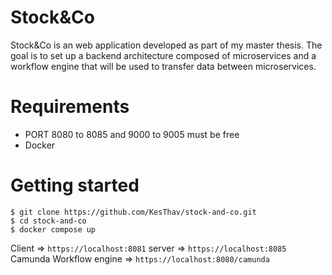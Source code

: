 # Stock&Co

Stock&Co is an web application developed as part of my master thesis. The goal is to set up a backend architecture composed of microservices and a workflow engine that will be used to transfer data between microservices.

# Requirements

- PORT 8080 to 8085 and 9000 to 9005 must be free
- Docker

# Getting started
```
$ git clone https://github.com/KesThav/stock-and-co.git
$ cd stock-and-co
$ docker compose up
```

Client => `https://localhost:8081`
server => `https://localhost:8085`
Camunda Workflow engine => `https://localhost:8080/camunda`

